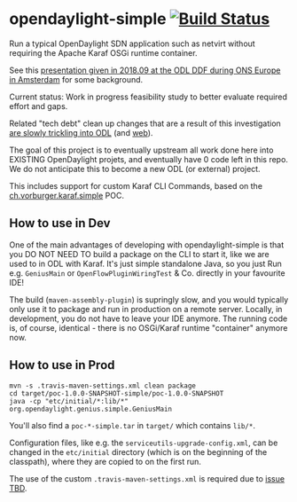 # opendaylight-simple [![Build Status](https://travis-ci.org/vorburger/opendaylight-simple.svg?branch=master)](https://travis-ci.org/vorburger/opendaylight-simple)

Run a typical OpenDaylight SDN application such as netvirt without requiring the Apache Karaf OSGi runtime container.

See this [presentation given in 2018.09 at the ODL DDF during ONS Europe in Amsterdam](https://docs.google.com/presentation/d/14TM9oCn0nLo7RJAhAHglXM4P6oTxsVjJBfFE1wl1qJc) for some background.

Current status: Work in progress feasibility study to better evaluate required effort and gaps.

Related "tech debt" clean up changes that are a result of this investigation
[are slowly trickling into ODL](https://git.opendaylight.org/gerrit/#/q/topic:simple-dist) (and [web](https://git.opendaylight.org/gerrit/#/q/topic:simple-dist_web)).

The goal of this project is to eventually upstream all work done here into EXISTING OpenDaylight projets, and eventually have 0 code left in this repo.
We do not anticipate this to become a new ODL (or external) project.

This includes support for custom Karaf CLI Commands, based on the [ch.vorburger.karaf.simple](https://github.com/vorburger/ch.vorburger.karaf.simple) POC.

## How to use in Dev

 One of the main advantages of developing with opendaylight-simple is that you DO NOT NEED TO build a package on the CLI to start it, like we are used to in ODL with Karaf.  It's just simple standalone Java, so you just Run e.g. `GeniusMain` or `OpenFlowPluginWiringTest` & Co. directly in your favourite IDE!

 The build (`maven-assembly-plugin`) is supringly slow, and you would typically only use it to package and run in production on a remote server.  Locally, in development, you do not have to leave your IDE anymore.  The running code is, of course, identical - there is no OSGi/Karaf runtime "container" anymore now.

## How to use in Prod

    mvn -s .travis-maven-settings.xml clean package
    cd target/poc-1.0.0-SNAPSHOT-simple/poc-1.0.0-SNAPSHOT
    java -cp "etc/initial/*:lib/*" org.opendaylight.genius.simple.GeniusMain

You'll also find a `poc-*-simple.tar` in `target/` which contains `lib/*`.

Configuration files, like e.g. the `serviceutils-upgrade-config.xml`, can be changed in the `etc/initial` directory (which is on the beginning of the classpath), where they are copied to on the first run.

The use of the custom `.travis-maven-settings.xml` is required due to [issue TBD](https://github.com/vorburger/opendaylight-simple/issues/37).
